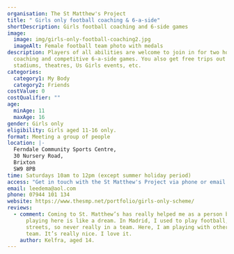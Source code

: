 ```yaml
---
organisation: The St Matthew's Project
title: " Girls only football coaching & 6-a-side"
shortDescription: Girls football coaching and 6-side games
image:
  image: img/girls-only-football-coaching2.jpg
  imageAlt: Female football team photo with medals
description: Players of all abilities are welcome to join in for two hours of
  coaching and competitive 6-a-side games. You also get free trips out to
  stadiums, theatres, Us Girls events, etc.
categories:
  category1: My Body
  category2: Friends
costValue: 0
costQualifier: ""
age:
  minAge: 11
  maxAge: 16
gender: Girls only
eligibility: Girls aged 11-16 only.
format: Meeting a group of people
location: |-
  Ferndale Community Sports Centre,
  30 Nursery Road,
  Brixton
  SW9 8PB
time: Saturdays 10am to 12pm (except summer holiday period)
access: "Get in touch with the St Matthew's Project via phone or email. "
email: leedema@aol.com
phone: 07944 101 134
website: https://www.thesmp.net/portfolio/girls-only-scheme/
reviews:
  - comment: Coming to St. Matthew’s has really helped me as a person because
      playing here is like a dream. In Madrid, I used to play football, but on the
      streets, so never really in a team. Here, I am playing with other girls, as a
      team. It’s really nice. I love it.
    author: Kelfra, aged 14.
---
```

